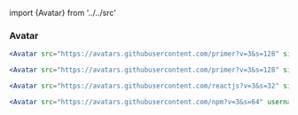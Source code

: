 import {Avatar} from '../../src'


### Avatar
```.jsx
<Avatar src="https://avatars.githubusercontent.com/primer?v=3&s=128" size={128} username="primer" />
```
```.jsx
<Avatar src="https://avatars.githubusercontent.com/primer?v=3&s=128" size={128} username="primer" />
```

```.jsx
<Avatar src="https://avatars.githubusercontent.com/reactjs?v=3&s=32" size={32} username="reactjs" />
```

```.jsx
<Avatar src="https://avatars.githubusercontent.com/npm?v=3&s=64" username="npm" />
```
